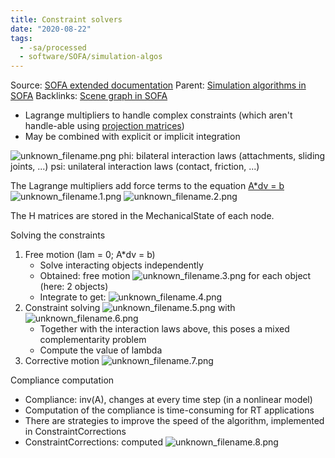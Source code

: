 ```yaml
---
title: Constraint solvers
date: "2020-08-22"
tags:
  - -sa/processed
  - software/SOFA/simulation-algos
---
```


Source: [SOFA extended documentation](sofa-extended-documentation.md)
Parent: [Simulation algorithms in SOFA](simulation-algorithms-in-sofa.md)
Backlinks: [Scene graph in SOFA](scene-graph-in-sofa.md)

*   Lagrange multipliers to handle complex constraints (which aren't handle-able using [projection matrices](projection-matrices.md))
*   May be combined with explicit or implicit integration

![unknown_filename.png](./_resources/Constraint_solvers.resources/unknown_filename.png)
phi: bilateral interaction laws (attachments, sliding joints, ...)
psi: unilateral interaction laws (contact, friction, ...)

The Lagrange multipliers add force terms to the equation [A\*dv = b](http://www.evernote.com/shard/s484/nl/217355218/e3d45207-3f91-4941-8a1d-0573043b4546)
![unknown_filename.1.png](./_resources/Constraint_solvers.resources/unknown_filename.1.png)
![unknown_filename.2.png](./_resources/Constraint_solvers.resources/unknown_filename.2.png)

The H matrices are stored in the MechanicalState of each node.

Solving the constraints

1.  Free motion (lam = 0; A\*dv = b)
    *   Solve interacting objects independently
    *   Obtained: free motion ![unknown_filename.3.png](./_resources/Constraint_solvers.resources/unknown_filename.3.png) for each object (here: 2 objects)
    *   Integrate to get: ![unknown_filename.4.png](./_resources/Constraint_solvers.resources/unknown_filename.4.png)
2.  Constraint solving
    ![unknown_filename.5.png](./_resources/Constraint_solvers.resources/unknown_filename.5.png)
    with ![unknown_filename.6.png](./_resources/Constraint_solvers.resources/unknown_filename.6.png)
    *   Together with the interaction laws above, this poses a mixed complementarity problem
    *   Compute the value of lambda
3.  Corrective motion
    ![unknown_filename.7.png](./_resources/Constraint_solvers.resources/unknown_filename.7.png)
    

Compliance computation

*   Compliance: inv(A), changes at every time step (in a nonlinear model)
*   Computation of the compliance is time-consuming for RT applications
*   There are strategies to improve the speed of the algorithm, implemented in ConstraintCorrections
*   ConstraintCorrections: computed ![unknown_filename.8.png](./_resources/Constraint_solvers.resources/unknown_filename.8.png)

